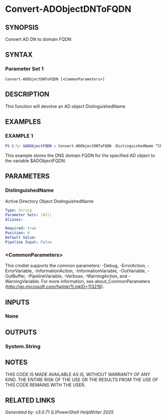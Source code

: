 ﻿# Convert-ADObjectDNToFQDN

## SYNOPSIS
Convert AD DN to domain FQDN

## SYNTAX

### Parameter Set 1
```
Convert-ADObjectDNToFQDN [<CommonParameters>]
```

## DESCRIPTION
This function will devolve an AD object DistinguishedName

## EXAMPLES

### EXAMPLE 1

```powershell
PS C:\> $ADObjectFQDN = Convert-ADObjectDNToFQDN -DistinguishedName “CN=admin-hmiller,OU=ADAdmin,OU=AdminUsers,DC=my,DC=domain,DC=com”
```

This example stores the DNS domain FQDN for the specified AD object to the variable $ADObjectFQDN.

## PARAMETERS

### DistinguishedName
Active Directory Object DistinguishedName

```yaml
Type: String
Parameter Sets: (All)
Aliases: 

Required: true
Position: 0
Default Value: 
Pipeline Input: False
```

### \<CommonParameters\>
This cmdlet supports the common parameters: -Debug, -ErrorAction, -ErrorVariable, -InformationAction, -InformationVariable, -OutVariable, -OutBuffer, -PipelineVariable, -Verbose, -WarningAction, and -WarningVariable. For more information, see about_CommonParameters (http://go.microsoft.com/fwlink/?LinkID=113216).

## INPUTS

### None


## OUTPUTS

### System.String


## NOTES

THIS CODE IS MADE AVAILABLE AS IS, WITHOUT WARRANTY OF ANY KIND. THE ENTIRE RISK OF THE USE OR THE RESULTS FROM THE USE OF THIS CODE REMAINS WITH THE USER.

## RELATED LINKS


*Generated by: v3.0.71 (L)PowerShell HelpWriter 2025*
